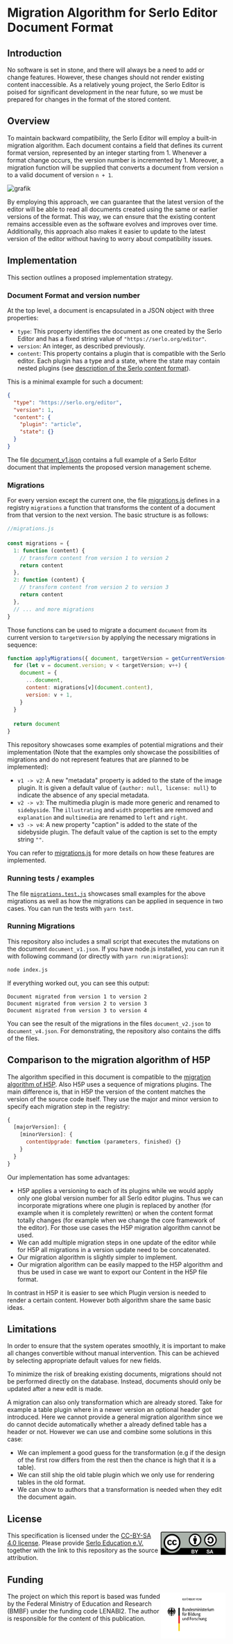 # Migration Algorithm for Serlo Editor Document Format

## Introduction

No software is set in stone, and there will always be a need to add or change
features. However, these changes should not render existing content
inaccessible. As a relatively young project, the Serlo Editor is poised for
significant development in the near future, so we must be prepared for changes
in the format of the stored content.

## Overview

To maintain backward compatibility, the Serlo Editor will employ a built-in
migration algorithm. Each document contains a field that defines its current
format version, represented by an integer starting from 1. Whenever a format
change occurs, the version number is incremented by 1. Moreover, a migration
function will be supplied that converts a document from version `n` to a valid
document of version `n + 1`.

![grafik](https://user-images.githubusercontent.com/13507950/217872727-9c725bb5-b45e-402e-b1de-63a1bff5b30f.png)

By employing this approach, we can guarantee that the latest version of the
editor will be able to read all documents created using the same or earlier
versions of the format. This way, we can ensure that the existing content
remains accessible even as the software evolves and improves over time.
Additionally, this approach also makes it easier to update to the latest version
of the editor without having to worry about compatibility issues.

## Implementation

This section outlines a proposed implementation strategy.

### Document Format and version number

At the top level, a document is encapsulated in a JSON object with three
properties:

- `type`: This property identifies the document as one created by the Serlo
  Editor and has a fixed string value of `"https://serlo.org/editor"`.
- `version`: An integer, as described previously.
- `content`: This property contains a plugin that is compatible with the Serlo
  editor. Each plugin has a type and a state, where the state may contain nested
  plugins (see
  [description of the Serlo content format](https://github.com/serlo/documentation/wiki/Content-format)).

This is a minimal example for such a document:

```json
{
  "type": "https://serlo.org/editor",
  "version": 1,
  "content": {
    "plugin": "article",
    "state": {}
  }
}
```

The file
[document_v1.json](https://github.com/serlo/lenabi-migration-algorithm/blob/49599f2d33d087200b9006b3d45e61d610b13e32/document_v1.json)
contains a full example of a Serlo Editor document that implements the proposed
version management scheme.

### Migrations

For every version except the current one, the file
[migrations.js](https://github.com/serlo/lenabi-migration-algorithm/blob/main/migrations.js)
defines in a registry `migrations` a function that transforms the content of a
document from that version to the next version. The basic structure is as
follows:

```js
//migrations.js

const migrations = {
  1: function (content) {
    // transform content from version 1 to version 2
    return content
  },
  2: function (content) {
    // transform content from version 2 to version 3
    return content
  },
  // ... and more migrations
}
```

Those functions can be used to migrate a document `document` from its current
version to `targetVersion` by applying the necessary migrations in sequence:

```js
function applyMigrations({ document, targetVersion = getCurrentVersion() }) {
  for (let v = document.version; v < targetVersion; v++) {
    document = {
      ...document,
      content: migrations[v](document.content),
      version: v + 1,
    }
  }

  return document
}
```

This repository showcases some examples of potential migrations and their
implementation (Note that the examples only showcase the possibilities of
migrations and do not represent features that are planned to be implemented):

- `v1 -> v2`: A new "metadata" property is added to the state of the image
  plugin. It is given a default value of `{author: null, license: null}` to
  indicate the absence of any special metadata.
- `v2 -> v3`: The multimedia plugin is made more generic and renamed to
  `sidebyside`. The `illustrating` and `width` properties are removed and
  `explanation` and `multimedia` are renamed to `left` and `right`.
- `v3 -> v4`: A new property "caption" is added to the state of the sidebyside
  plugin. The default value of the caption is set to the empty string `""`.

You can refer to
[migrations.js](https://github.com/serlo/lenabi-migration-algorithm/blob/main/migrations.js)
for more details on how these features are implemented.

### Running tests / examples

The file [`migrations.test.js`](./migrations.test.js) showcases small examples
for the above migrations as well as how the migrations can be applied in
sequence in two cases. You can run the tests with `yarn test`.

### Running Migrations

This repository also includes a small script that executes the mutations on the
document `document_v1.json`. If you have node.js installed, you can run it with
following command (or directly with `yarn run:migrations`):

```sh
node index.js
```

If everything worked out, you can see this output:

```
Document migrated from version 1 to version 2
Document migrated from version 2 to version 3
Document migrated from version 3 to version 4
```

You can see the result of the migrations in the files `document_v2.json` to
`document_v4.json`. For demonstrating, the repository also contains the diffs of
the files.

## Comparison to the migration algorithm of H5P

The algorithm specified in this document is compatible to the
[migration algorithm of H5P](https://h5p.org/documentation/developers/content-upgrade).
Also H5P uses a sequence of migrations plugins. The main difference is, that in
H5P the version of the content matches the version of the source code itself.
They use the major and minor version to specify each migration step in the
registry:

```js
{
  [majorVersion]: {
    [minorVersion]: {
      contentUpgrade: function (parameters, finished) {}
    }
  }
}
```

Our implementation has some advantages:

- H5P applies a versioning to each of its plugins while we would apply only one
  global version number for all Serlo editor plugins. Thus we can incorporate
  migrations where one plugin is replaced by another (for example when it is
  completely rewritten) or when the content format totally changes (for example
  when we change the core framework of the editor). For those use cases the H5P
  migration algorithm cannot be used.
- We can add multiple migration steps in one update of the editor while for H5P
  all migrations in a version update need to be concatenated.
- Our migration algorithm is slightly simpler to implement.
- Our migration algorithm can be easily mapped to the H5P algorithm and thus be
  used in case we want to export our Content in the H5P file format.

In contrast in H5P it is easier to see which Plugin version is needed to render
a certain content. However both algorithm share the same basic ideas.

## Limitations

In order to ensure that the system operates smoothly, it is important to make
all changes convertible without manual intervention. This can be achieved by
selecting appropriate default values for new fields.

To minimize the risk of breaking existing documents, migrations should not be
performed directly on the database. Instead, documents should only be updated
after a new edit is made.

A migration can also only transformation which are already stored. Take for
example a table plugin where in a newer version an optional header got
introduced. Here we cannot provide a general migration algorithm since we do
cannot decide automatically whether a already defined table has a header or not.
However we can use and combine some solutions in this case:

- We can implement a good guess for the transformation (e.g if the design of the
  first row differs from the rest then the chance is high that it is a table).
- We can still ship the old table plugin which we only use for rendering tables
  in the old format.
- We can show to authors that a transformation is needed when they edit the
  document again.

## License

<img src="https://github.com/serlo/lenabi-migration-algorithm/raw/main/assets/cc-by-sa.svg" alt="Logo CC-BY-SA 4.0 license" title="CC-BY-SA 4.0" align="right" width="150" />

This specification is licensed under the
[CC-BY-SA 4.0 license](https://creativecommons.org/licenses/by-sa/4.0/). Please
provide [Serlo Education e.V.](https://serlo.org) together with the link to this
repository as the source attribution.

## Funding

<img src="https://github.com/serlo/lenabi-migration-algorithm/raw/main/assets/bmbf.png" alt="Logo BMBF" title="BMBF" align="right" width="150" />

The project on which this report is based was funded by the Federal Ministry of
Education and Research (BMBF) under the funding code LENABI2. The author is
responsible for the content of this publication.

